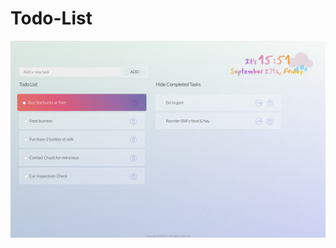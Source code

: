 # Todo-List

<img src="https://github.com/Authright-PaPa/Todo-List/blob/master/Todo-List.png" alt="" width="1000" />
